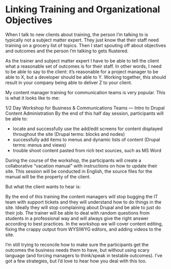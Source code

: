 # Linking Training and Organizational Objectives

When I talk to new clients about training, the person I’m talking to is typically not a subject matter expert. They just know that their staff need training on a grocery list of topics. Then I start spouting off about objectives and outcomes and the person I’m talking to gets flustered.

As the trainer and subject matter expert I have to be able to tell the client what a reasonable set of outcomes is for their staff. In other words, I need to be able to say to the client: it’s reasonable for a project manager to be able to X, but a developer should be able to Y. Working together, this should result in your company being able to deliver Z to your client.

My content manager training for communication teams is very popular. This is what it looks like to me:

1/2 Day Workshop for Business & Communications Teams — Intro to Drupal Content Administration 
By the end of this half day session, participants will be able to:

- locate and successfully use the add/edit screens for content displayed throughout the site (Drupal terms: blocks and nodes)
- successfully add items to menus and dynamic lists of content (Drupal terms: menus and views)
- trouble shoot content pasted from rich text sources, such as MS Word

During the course of the workshop, the participants will create a collaborative “vacation manual” with instructions on how to update their site. This session will be conducted in English, the source files for the manual will be the property of the client.

But what the client wants to hear is:

By the end of this training the content managers will stop bugging the IT team with support tickets and they will understand how to do things in the site. Ideally they will stop complaining about Drupal and be able to just do their job. The trainer will be able to deal with random questions from students in a professional way and will always give the right answer according to best practices. In the workshop we will cover content editing, fixing the crappy output from WYSIWYG editors, and adding videos to the site.

I’m still trying to reconcile how to make sure the participants get the outcomes the business needs them to have, but without using scary language (and forcing managers to think/speak in testable outcomes). I’ve got a few strategies, but I’d love to hear how you deal with this too.
